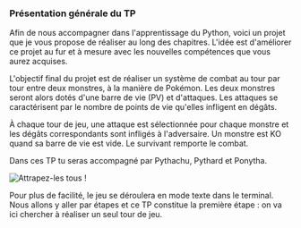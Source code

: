 ### Présentation générale du TP

Afin de nous accompagner dans l'apprentissage du Python, voici un projet que je vous propose de réaliser au long des chapitres.
L'idée est d'améliorer ce projet au fur et à mesure avec les nouvelles compétences que vous aurez acquises.

L'objectif final du projet est de réaliser un système de combat au tour par tour entre deux monstres, à la manière de Pokémon.
Les deux monstres seront alors dotés d'une barre de vie (PV) et d'attaques.
Les attaques se caractérisent par le nombre de points de vie qu'elles infligent en dégâts.

À chaque tour de jeu, une attaque est sélectionnée pour chaque monstre et les dégâts correspondants sont infligés à l'adversaire.
Un monstre est KO quand sa barre de vie est vide. Le survivant remporte le combat.

Dans ces TP tu seras accompagné par Pythachu, Pythard et Ponytha.

![Attrapez-les tous !](img/pythomons.png)

Pour plus de facilité, le jeu se déroulera en mode texte dans le terminal.
Nous allons y aller par étapes et ce TP constitue la première étape : on va ici chercher à réaliser un seul tour de jeu.
